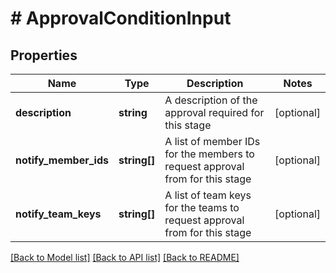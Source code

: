 # # ApprovalConditionInput

## Properties

Name | Type | Description | Notes
------------ | ------------- | ------------- | -------------
**description** | **string** | A description of the approval required for this stage | [optional]
**notify_member_ids** | **string[]** | A list of member IDs for the members to request approval from for this stage | [optional]
**notify_team_keys** | **string[]** | A list of team keys for the teams to request approval from for this stage | [optional]

[[Back to Model list]](../../README.md#models) [[Back to API list]](../../README.md#endpoints) [[Back to README]](../../README.md)
